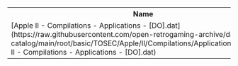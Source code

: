 <table>
<tr><th>Name</th><th>Size</th></tr>
<tr><td>
[Apple II - Compilations - Applications - [DO].dat](https://raw.githubusercontent.com/open-retrogaming-archive/dat-catalog/main/root/basic/TOSEC/Apple/II/Compilations/Applications/[DO]/Apple II - Compilations - Applications - [DO].dat)
</td><td>17954</td></tr>
</table>
